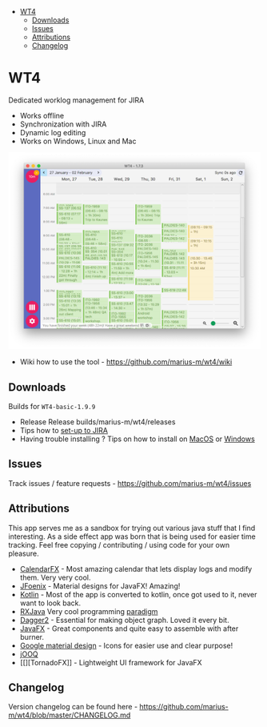 - [WT4](#wt4)
  - [Downloads](#downloads)
  - [Issues](#issues)
  - [Attributions](#attributions)
  - [Changelog](#changelog)



<a id="wt4"></a>

# WT4

Dedicated worklog management for JIRA

-   Works offline
-   Synchronization with JIRA
-   Dynamic log editing
-   Works on Windows, Linux and Mac

![img](imgs/main.png "Main view screenshot")

-   Wiki how to use the tool - <https://github.com/marius-m/wt4/wiki>


<a id="downloads"></a>

## Downloads

Builds for `WT4-basic-1.9.9`

-   Release Release builds/marius-m/wt4/releases
-   Tips how to [set-up to JIRA](https://github.com/marius-m/wt4/wiki/Set-up-Basic)
-   Having trouble installing ? Tips on how to install on [MacOS](https://github.com/marius-m/wt4/wiki/Install-Mac) or [Windows](https://github.com/marius-m/wt4/wiki/Install-Win)


<a id="issues"></a>

## Issues

Track issues / feature requests - <https://github.com/marius-m/wt4/issues>


<a id="attributions"></a>

## Attributions

This app serves me as a sandbox for trying out various java stuff that I find interesting. As a side effect app was born that is being used for easier time tracking. Feel free copying / contributing / using code for your own pleasure.

-   [CalendarFX](https://github.com/dlemmermann/CalendarFX) - Most amazing calendar that lets display logs and modify them. Very very cool.
-   [JFoenix](http://www.jfoenix.com/) - Material designs for JavaFX! Amazing!
-   [Kotlin](https://kotlinlang.org/) - Most of the app is converted to kotlin, once got used to it, never want to look back.
-   [RXJava](https://github.com/ReactiveX/RxJava) Very cool programming [paradigm](http://reactivex.io/)
-   [Dagger2](https://github.com/google/dagger) - Essential for making object graph. Loved it every bit.
-   [JavaFX](http://docs.oracle.com/javase/8/javase-clienttechnologies.htm) - Great components and quite easy to assemble with after burner.
-   [Google material design](https://design.google.com/icons/) - Icons for easier use and clear purpose!
-   [jOOQ](https://www.jooq.org/)
-   [[][TornadoFX]] - Lightweight UI framework for JavaFX


<a id="changelog"></a>

## Changelog

Version changelog can be found here - <https://github.com/marius-m/wt4/blob/master/CHANGELOG.md>
